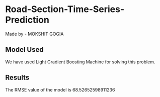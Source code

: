 # Road-Section-Time-Series-Prediction

Made by - MOKSHIT GOGIA

## Model Used
We have used Light Gradient Boosting Machine for solving this problem.

## Results
The RMSE value of the model is 68.52652598911236

